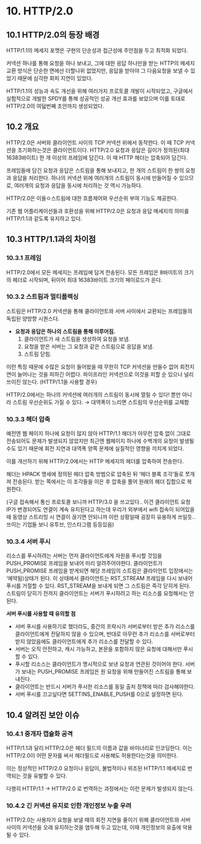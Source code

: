 # 10. HTTP/2.0

## 10.1 HTTP/2.0의 등장 배경

HTTP/1.1의 메세지 포맷은 구현의 단순성과 접근성에 주안점을 두고 최적화 되었다.

커넥션 하나를 통해 요청을 하나 보내고, 그에 대한 응답 하나만을 받는 HTTP의 메세지 교환 방식은 단순한 면에선 더할나위 없었지만, 응답을 받아야 그 다음요청을 보낼 수 있었기 때문에 심각한 회피 지연이 있었다.

HTTP/1.1의 성능과 속도 개선을 위해 여러가지 프로토콜 개발이 시작되었고, 구글에서 실험적으로 개발한 SPDY를 통해 성공적인 성공 개선 효과를 보았으며 이를 토대로 HTTP/2.0의 여덟번째 초안까지 생성되었다.

## 10.2 개요

HTTP/2.0은 서버와 클라이언트 사이의 TCP 커넥션 위에서 동작한다. 이 때 TCP 커넥션을 초기화하는것은 클라이언트이다. HTTP/2.0 요청과 응답은 길이가 정의된(최대 16383바이트) 한 개 이상의 프레임에 담긴다. 이 때 HTTP 헤더는 압축되어 담긴다.

프레임들에 담긴 요청과 응답은 스트림을 통해 보내지고, 한 개의 스트림이 한 쌍의 요청과 응답을 처리한다. 하나의 커넥션 위에 여러개의 스트림이 동시에 만들어질 수 있으므로, 여러개의 요청과 응답을 동시에 처리하는 것 역시 가능하다.

HTTP/2.0은 이들ㅇ스트림에 대한 흐름제어와 우선순위 부여 기능도 제공한다.

기존 웹 어플리케이션들과 호환성을 위해 HTTP/2.0은 요청과 응답 메세지의 의미를 HTTP/1.1과 같도록 유지하고 있다.

## 10.3 HTTP/1.1과의 차이점

### 10.3.1 프레임

HTTP/2.0에서 모든 메세지는 프레임에 담겨 전송된다. 모든 프레임은 8바이트의 크기의 헤더로 시작되며, 뒤이어 최대 16383바이트 크기의 페이로드가 온다.

### 10.3.2 스트림과 멀티플렉싱

스트림은 HTTP/2.0 커넥션을 통해 클라이언트와 서버 사이에서 교환되는 프레임들의 독립된 양방향 시퀀스다.

- **요청과 응답은 하나의 스트림을 통해 이루어짐.**
  1. 클라이언트가 새 스트림을 생성하여 요청을 보냄.
  2. 요청을 받은 서버는 그 요청과 같은 스트림으로 응답을 보냄.
  3. 스트림 닫힘.

이런 특징 때문에 수많은 요청이 들어왔을 때 무한히 TCP 커넥션을 만들수 없어 회전지연이 늘어나는 것을 피하긴 어렵다. 파이프라인 커넥션으로 이것을 피할 순 있으나 널리 쓰이진 않는다. (HTTP/1.1을 사용할 경우)

HTTP/2.0에서는 하나의 커넥션에 여러개의 스트림이 동시에 열릴 수 있다! 뿐만 아니라 스트림 우선순위도 가질 수 있다. → 대역폭이 느리면 스트림의 우선순위를 교체함

### 10.3.3 헤더 압축

예전엔 웹 페이지 하나에 요청이 많지 않아 HTTP/1.1 헤더가 아무런 압축 없이 그대로 전송되어도 문제가 발생되지 않았지만 최근엔 웹페이지 하나에 수백개의 요청이 발생될 수도 있기 때문에 회전 지연과 대역폭 양쪽 문제에 실질적인 영향을 끼치게 되었다.

이를 개선하기 위해 HTTP/2.0에서는 HTTP 메세지의 헤더를 압축하여 전송한다.

헤더는 HPACK 명세에 정의된 헤더 압축 방법으로 압축된 뒤 ‘헤더 블록 조각’들로 쪼개져 전송된다. 받는 쪽에서는 이 조각들을 이은 후 압축을 풀어 원래의 헤더 집합으로 복원한다.

(구글 접속해서 통신 프로토콜 보니까 HTTP/3.0 을 쓰고있다.. 이건 클라이언트 요청 IP가 변경되어도 연결이 계속 유지된다고 하는데 우리가 외부에서 wifi 접속이 되어있을때 동영상 스트리밍 시 연결이 끊기면 안되니까 이런 상황일때 굉장히 유용하게 쓰일듯.. 쓰이는 기업들 보니 유투브, 인스타그램 등등있음)

### 10.3.4 서버 푸시

리소스를 푸시하려는 서버는 먼저 클라이언트에게 자원을 푸시할 것임을 PUSH_PROMISE 프레임을 보내어 미리 알려주어야한다. 클라이언트가 PUSH_PROMISE 프레임을 받게되면 해당 프레임의 스트림은 클라이언트 입장에서는 ‘예약됨)상태가 된다. 이 상태에서 클라이언트는 RST_STREAM 프레임을 다시 보내어 푸시를 거절할 수 있다. RST_STREAM을 보내게 되면 그 스트림은 즉각 닫히게 된다. 스트림이 닫히기 전까지 클라이언트는 서버가 푸시하려고 하는 리소스를 요청해서는 안된다.

**서버 푸시를 사용할 때 유의할 점**

- 서버 푸시를 사용하기로 했더라도, 중간의 프락시가 서버로부터 받은 추가 리소스를 클라이언트에게 전달하지 않을 수 있으며, 반대로 아무런 추가 리소스를 서버로부터 받지 않았음에도 클라이언트에게 추가 리소스를 전달할 수 있다.
- 서버는 오직 안전하고, 캐시 가능하고, 본문을 포함하지 않은 요청에 대해서만 푸시할 수 있다.
- 푸시할 리소스는 클라이언트가 명시적으로 보낸 요청과 연관된 것이어야 한다.
  서버가 보내는 PUSH_PROMISE 프레임은 원 요청을 위해 만들어진 스트림을 통해 보내진다.
- 클라이언트는 반드시 서버가 푸시한 리소스를 동일 출처 정책에 따라 검사해야한다.
- 서버 푸시를 끄고싶다면 SETTINS_ENABLE_PUSH를 0으로 설정하면 된다.

## 10.4 알려진 보안 이슈

### 10.4.1 중개자 캡슐화 공격

HTTP/1.1과 달리 HTTP/2.0은 헤더 필드의 이름과 값을 바이너리로 인코딩한다. 이는 HTTP/2.0이 어떤 문자를 써서 헤더필드로 사용해도 허용한다는것을 의미한다.

이는 정상적인 HTTP/2.0 요청이나 응답이, 불법적이나 위조된 HTTP/1.1 메세지로 번역되는 것을 유발할 수 있다.

다행히 HTTP/1.1 → HTTP/2.0 로 번역하는 과정에서는 이런 문제가 발생되지 않는다.

### 10.4.2 긴 커넥션 유지로 인한 개인정보 누출 우려

HTTP/2.0는 사용자가 요청을 보낼 때의 회전 지연을 줄이기 위해 클라이언트와 서버 사이의 커넥션을 오래 유지하는것을 염두해 두고 있는데, 이때 개인정보의 유출에 악용될 수 있다.
